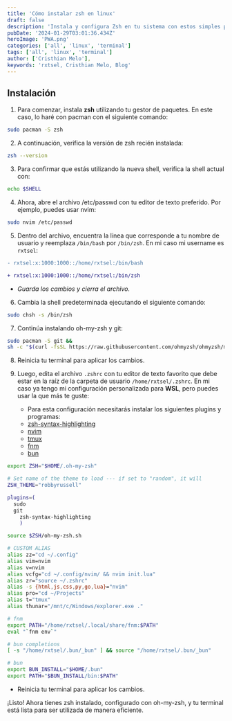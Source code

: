 ```yaml
---
title: 'Cómo instalar zsh en linux'
draft: false
description: 'Instala y configura Zsh en tu sistema con estos simples pasos. Optimiza tu terminal con oh-my-zsh para una experiencia de línea de comandos mejorada.'
pubDate: '2024-01-29T03:01:36.434Z'
heroImage: 'PWA.png'
categories: ['all', 'linux', 'terminal']
tags: ['all', 'linux', 'terminal']
author: ['Cristhian Melo'],
keywords: 'rxtsel, Cristhian Melo, Blog'
---
```


## Instalación

1. Para comenzar, instala **zsh** utilizando tu gestor de paquetes. En este caso, lo haré con pacman con el siguiente comando:

```bash
sudo pacman -S zsh
```

2. A continuación, verifica la versión de zsh recién instalada:

```bash
zsh --version
```

3. Para confirmar que estás utilizando la nueva shell, verifica la shell actual con:

```bash
echo $SHELL
```

4. Ahora, abre el archivo /etc/passwd con tu editor de texto preferido. Por ejemplo, puedes usar nvim:

```bash
sudo nvim /etc/passwd
```

5. Dentro del archivo, encuentra la línea que corresponde a tu nombre de usuario y reemplaza `/bin/bash` por `/bin/zsh`. En mi caso mi username es `rxtsel`:

```diff title="/etc/passwd"
- rxtsel:x:1000:1000::/home/rxtsel:/bin/bash

+ rxtsel:x:1000:1000::/home/rxtsel:/bin/zsh
```

- _Guarda los cambios y cierra el archivo._

6. Cambia la shell predeterminada ejecutando el siguiente comando:

```bash
sudo chsh -s /bin/zsh
```

7. Continúa instalando oh-my-zsh y git:

```bash
sudo pacman -S git &&
sh -c "$(curl -fsSL https://raw.githubusercontent.com/ohmyzsh/ohmyzsh/master/tools/install.sh)"

```

8. Reinicia tu terminal para aplicar los cambios.

9. Luego, edita el archivo `.zshrc` con tu editor de texto favorito que debe estar en la raíz de la carpeta de usuario `/home/rxtsel/.zshrc`. En mi caso ya tengo mi configuración personalizada para **WSL**, pero puedes usar la que más te guste:

   - Para esta configuración necesitarás instalar los siguientes plugins y programas:

   * [zsh-syntax-highlighting](https://github.com/zsh-users/zsh-syntax-highlighting/blob/master/INSTALL.md)
   * [nvim](https://github.com/neovim/neovim)
   * [tmux](https://github.com/tmux/tmux)
   * [fnm](https://github.com/Schniz/fnm)
   * [bun](https://bun.sh/)

```zsh title=".zshrc"
export ZSH="$HOME/.oh-my-zsh"

# Set name of the theme to load --- if set to "random", it will
ZSH_THEME="robbyrussell"

plugins=(
  sudo
  git
	zsh-syntax-highlighting
	)

source $ZSH/oh-my-zsh.sh

# CUSTOM ALIAS
alias zz="cd ~/.config"
alias vim=nvim
alias v=nvim
alias vcfg="cd ~/.config/nvim/ && nvim init.lua"
alias zr="source ~/.zshrc"
alias -s {html,js,css,py,go,lua}="nvim"
alias pro="cd ~/Projects"
alias t="tmux"
alias thunar="/mnt/c/Windows/explorer.exe ."

# fnm
export PATH="/home/rxtsel/.local/share/fnm:$PATH"
eval "`fnm env`"

# bun completions
[ -s "/home/rxtsel/.bun/_bun" ] && source "/home/rxtsel/.bun/_bun"

# bun
export BUN_INSTALL="$HOME/.bun"
export PATH="$BUN_INSTALL/bin:$PATH"

```

- Reinicia tu terminal para aplicar los cambios.

¡Listo! Ahora tienes zsh instalado, configurado con oh-my-zsh, y tu terminal está lista para ser utilizada de manera eficiente.
